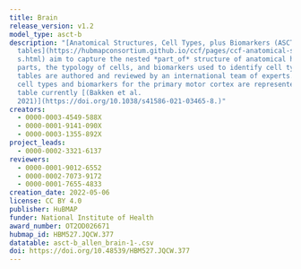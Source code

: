 ```yaml
---
title: Brain
release_version: v1.2
model_type: asct-b
description: "[Anatomical Structures, Cell Types, plus Biomarkers (ASCT+B)
  tables](https://hubmapconsortium.github.io/ccf/pages/ccf-anatomical-structure\
  s.html) aim to capture the nested *part_of* structure of anatomical human body
  parts, the typology of cells, and biomarkers used to identify cell types. The
  tables are authored and reviewed by an international team of experts. Only
  cell types and biomarkers for the primary motor cortex are represented in the
  table currently [(Bakken et al.
  2021)](https://doi.org/10.1038/s41586-021-03465-8.)"
creators:
  - 0000-0003-4549-588X
  - 0000-0001-9141-090X
  - 0000-0003-1355-892X
project_leads:
  - 0000-0002-3321-6137
reviewers:
  - 0000-0001-9012-6552
  - 0000-0002-7073-9172
  - 0000-0001-7655-4833
creation_date: 2022-05-06
license: CC BY 4.0
publisher: HuBMAP
funder: National Institute of Health
award_number: OT2OD026671
hubmap_id: HBM527.JQCW.377
datatable: asct-b_allen_brain-1-.csv
doi: https://doi.org/10.48539/HBM527.JQCW.377
---
```

